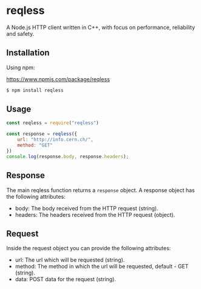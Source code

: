 # reqless
A Node.js HTTP client written in C++, with focus on performance, reliability and safety.

## Installation

Using npm:

https://www.npmjs.com/package/reqless

```bash
$ npm install reqless
```

## Usage
```js
const reqless = require("reqless")

const response = reqless({ 
    url: "http://info.cern.ch/",
    method: "GET"
})
console.log(response.body, response.headers);
```

## Response
The main reqless function returns a `response` object.
A response object has the following attributes:
  - body: The body received from the HTTP request (string).
  - headers: The headers received from the HTTP request (object).

## Request
Inside the request object you can provide the following attributes:
  - url: The url which will be requested (string).
  - method: The method in which the url will be requested, default - GET (string).
  - data: POST data for the request (string).
